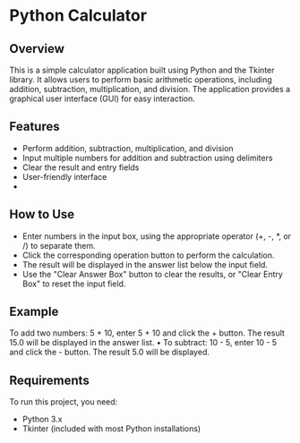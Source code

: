 # Python Calculator

## Overview
This is a simple calculator application built using Python and the Tkinter library. It allows users to perform basic arithmetic operations, including addition, subtraction, multiplication, and division. The application provides a graphical user interface (GUI) for easy interaction.

## Features
- Perform addition, subtraction, multiplication, and division
- Input multiple numbers for addition and subtraction using delimiters
- Clear the result and entry fields
- User-friendly interface
- 
## How to Use
- Enter numbers in the input box, using the appropriate operator (+, -, *, or /) to separate them.
- Click the corresponding operation button to perform the calculation.
- The result will be displayed in the answer list below the input field.
- Use the "Clear Answer Box" button to clear the results, or "Clear Entry Box" to reset the input field.

## Example

To add two numbers: 5 + 10, enter 5 + 10 and click the + button. The result 15.0 will be displayed in the answer list.
	•	To subtract: 10 - 5, enter 10 - 5 and click the - button. The result 5.0 will be displayed.

## Requirements
To run this project, you need:
- Python 3.x
- Tkinter (included with most Python installations)


